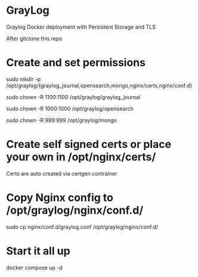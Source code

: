 # GrayLog
Graylog Docker deployment with Persistent Storage and TLS 

After gitclone this repo 

# Create and set permissions
sudo mkdir -p /opt/graylog/{graylog_journal,opensearch,mongo,nginx/certs,nginx/conf.d}

sudo chown -R 1100:1100 /opt/graylog/graylog_journal

sudo chown -R 1000:1000 /opt/graylog/opensearch

sudo chown -R 999:999   /opt/graylog/mongo

# Create self signed certs or place your own in /opt/nginx/certs/

Certs are auto created via certgen contrainer 

# Copy Nginx config to /opt/graylog/nginx/conf.d/

sudo cp nginx/conf.d/graylog.conf /opt/graylog/nginx/conf.d/

# Start it all up 
docker compose up -d


